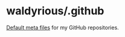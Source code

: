# waldyrious/.github

[Default meta files](https://help.github.com/en/github/building-a-strong-community/creating-a-default-community-health-file)
for my GitHub repositories.
